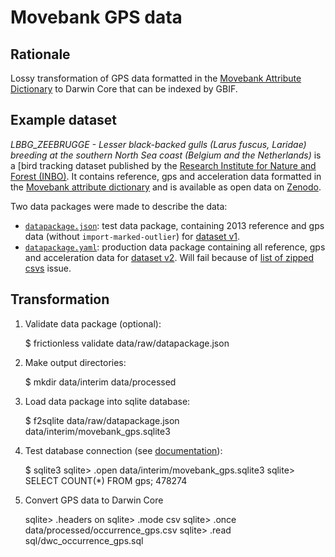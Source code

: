 # Movebank GPS data

## Rationale

Lossy transformation of GPS data formatted in the [Movebank Attribute Dictionary](https://www.movebank.org/node/2381) to Darwin Core that can be indexed by GBIF.

## Example dataset

_LBBG_ZEEBRUGGE - Lesser black-backed gulls (Larus fuscus, Laridae) breeding at the southern North Sea coast (Belgium and the Netherlands)_ is a [bird tracking dataset published by the [Research Institute for Nature and Forest (INBO)](https://www.inbo.be/en). It contains reference, gps and acceleration data formatted in the [Movebank attribute dictionary](http://vocab.nerc.ac.uk/collection/MVB/current/) and is available as open data on [Zenodo](https://doi.org/10.5281/zenodo.3540799).

Two data packages were made to describe the data:

- [`datapackage.json`](data/raw/datapackage.json): test data package, containing 2013 reference and gps data (without `import-marked-outlier`) for [dataset v1](https://doi.org/10.5281/zenodo.3540800).
- [`datapackage.yaml`](data/raw/datapackage.yaml): production data package containing all reference, gps and acceleration data for [dataset v2](https://doi.org/10.5281/zenodo.3968687). Will fail because of [list of zipped csvs](https://github.com/frictionlessdata/frictionless-py/issues/444) issue.

## Transformation

1. Validate data package (optional):

    $ frictionless validate data/raw/datapackage.json

2. Make output directories:

    $ mkdir data/interim data/processed

3. Load data package into sqlite database:

    $ f2sqlite data/raw/datapackage.json data/interim/movebank_gps.sqlite3

4. Test database connection (see [documentation](https://sqlite.org/cli.html)):

    $ sqlite3
    sqlite> .open data/interim/movebank_gps.sqlite3
    sqlite> SELECT COUNT(*) FROM gps;
    478274

5. Convert GPS data to Darwin Core

    sqlite> .headers on
    sqlite> .mode csv
    sqlite> .once data/processed/occurrence_gps.csv
    sqlite> .read sql/dwc_occurrence_gps.sql
